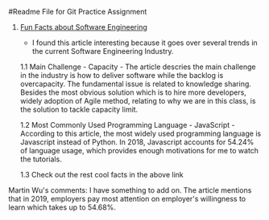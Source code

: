 #Readme File for Git Practice Assignment
1. [Fun Facts about Software Engineering](https://apiumhub.com/tech-blog-barcelona/interesting-facts-software-development/)
	- I found this article interesting because it goes over several trends in the current Software Engineering Industry.
    
    1.1 Main Challenge - Capacity
    	- The article descries the main challenge in the industry is how to deliver software while the backlog is overcapacity. The fundamental issue is related to knowledge sharing. Besides the most obvious solution which is to hire more developers, widely adoption of Agile method, relating to why we are in this class, is the solution to tackle capacity limit. 
    
    1.2 Most Commonly Used Programming Language - JavaScript
    	- According to this article, the most widely used programming language is Javascript instead of Python. In 2018, Javascript accounts for 54.24% of language usage, which provides enough motivations for me to watch the tutorials.
    
    1.3 Check out the rest cool facts in the above link

Martin Wu's comments: I have something to add on. The article mentions that in 2019, employers pay most attention on employer's willingness to learn which takes up to 54.68%.
